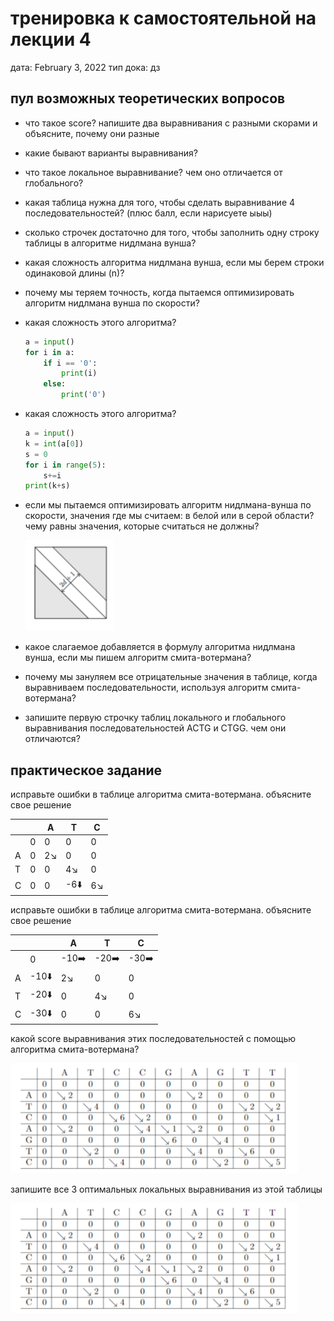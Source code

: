 # тренировка к самостоятельной на лекции 4

дата: February 3, 2022
тип дока: дз

## **пул возможных теоретических вопросов**

- что такое score? напишите два выравнивания с разными скорами и объясните, почему они разные
- какие бывают варианты выравнивания?
- что такое локальное выравнивание? чем оно отличается от глобального?
- какая таблица нужна для того, чтобы сделать выравнивание 4 последовательностей? (плюс балл, если нарисуете ыыы)
- сколько строчек достаточно для того, чтобы заполнить одну строку таблицы в алгоритме нидлмана вунша?
- какая сложность алгоритма нидлмана вунша, если мы берем строки одинаковой длины (n)?
- почему мы теряем точность, когда пытаемся оптимизировать алгоритм нидлмана вунша по скорости?
- какая сложность этого алгоритма?
    
    ```python
    a = input()
    for i in a:
    	if i == '0':
    		print(i)
    	else:
    		print('0')
    ```
    
- какая сложность этого алгоритма?
    
    ```python
    a = input()
    k = int(a[0])
    s = 0
    for i in range(5):
    	s+=i
    print(k+s)
    ```
    
- если мы пытаемся оптимизировать алгоритм нидлмана-вунша по скорости, значения где мы считаем: в белой или в серой области? чему равны значения, которые считаться не должны?
    
    ![Untitled](https://github.com/gu1ldenstern/bioinf1514/blob/master/%D0%B4%D0%B5%D0%BC%D0%BA%D0%B8%20%D1%81%D0%B0%D0%BC%D0%BE%D1%81%D1%82%D0%BE%D1%8F%D1%82%D0%B5%D0%BB%D1%8C%D0%BD%D1%8B%D1%85/%D0%B4%D0%B5%D0%BC%D0%BE4/%D0%BA%D0%B0%D1%80%D1%82%D0%B8%D0%BD%D0%BA%D0%B8/Untitled.png)
    
- какое слагаемое добавляется в формулу алгоритма нидлмана вунша, если мы пишем алгоритм смита-вотермана?
- почему мы зануляем все отрицательные значения в таблице, когда выравниваем последовательности, используя алгоритм смита-вотермана?
- запишите первую строчку таблиц локального и глобального выравнивания последовательностей ACTG и CTGG. чем они отличаются?

## практическое задание

исправьте ошибки в таблице алгоритма смита-вотермана. объясните свое решение

|  |  | A | T | C |
| --- | --- | --- | --- | --- |
|  | 0 | 0 | 0 | 0 |
| A | 0 | 2↘️ | 0 | 0 |
| T | 0 | 0 | 4↘️ | 0 |
| C | 0 | 0 | -6⬇️ | 6↘️ |

исправьте ошибки в таблице алгоритма смита-вотермана. объясните свое решение

|  |  | A | T | C |
| --- | --- | --- | --- | --- |
|  | 0 | -10➡️ | -20➡️ | -30➡️ |
| A | -10⬇️ | 2↘️ | 0 | 0 |
| T | -20⬇️ | 0 | 4↘️ | 0 |
| C | -30⬇️ | 0 | 0 | 6↘️ |

какой score выравнивания этих последовательностей с помощью алгоритма смита-вотермана?

![Untitled](https://github.com/gu1ldenstern/bioinf1514/blob/master/%D0%B4%D0%B5%D0%BC%D0%BA%D0%B8%20%D1%81%D0%B0%D0%BC%D0%BE%D1%81%D1%82%D0%BE%D1%8F%D1%82%D0%B5%D0%BB%D1%8C%D0%BD%D1%8B%D1%85/%D0%B4%D0%B5%D0%BC%D0%BE4/%D0%BA%D0%B0%D1%80%D1%82%D0%B8%D0%BD%D0%BA%D0%B8/Untitled%201.png)

запишите все 3 оптимальных локальных выравнивания из этой таблицы

![Untitled](https://github.com/gu1ldenstern/bioinf1514/blob/master/%D0%B4%D0%B5%D0%BC%D0%BA%D0%B8%20%D1%81%D0%B0%D0%BC%D0%BE%D1%81%D1%82%D0%BE%D1%8F%D1%82%D0%B5%D0%BB%D1%8C%D0%BD%D1%8B%D1%85/%D0%B4%D0%B5%D0%BC%D0%BE4/%D0%BA%D0%B0%D1%80%D1%82%D0%B8%D0%BD%D0%BA%D0%B8/Untitled%202.png)

